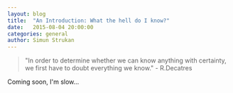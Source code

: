 ```yaml
---
layout: blog
title:  "An Introduction: What the hell do I know?"
date:   2015-08-04 20:00:00
categories: general
author: Simun Strukan
---
```




> "In order to determine whether we can know anything with certainty, we first have to doubt everything we know." - R.Decatres

Coming soon, I'm slow...